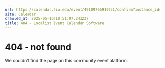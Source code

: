 ```yaml
---
url: https://calendar.fiu.edu/event/49109765919551/confirm?instance_id=49109765952340&return=https%3A%2F%2Fcalendar.fiu.edu%2Fcalendar%3Fevent_types%255B%255D%3D121720
site: Calendar
crawled_at: 2025-05-16T10:51:07.243237
title: 404 - Localist Event Calendar Software
---
```


# 404 - not found
We couldn't find the page on this community event platform.
